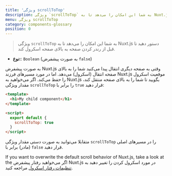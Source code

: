 ```yaml
---
title: 'ویژگی scrollToTop'
description: ویژگی `scrollToTop` به شما این امکان را می‌دهد تا به Nuxt.js دستور دهید تا قبل از رندر کردن صفحه به بالای صفحه اسکرول کند.
menu: ویژگی scrollToTop
category: components-glossary
position: 0
---
```


> ویژگی `scrollToTop` به شما این امکان را می‌دهد تا به Nuxt.js دستور دهید تا قبل از رندر کردن صفحه به بالای صفحه اسکرول کند.

- **نوع:**: `Boolean` (به صورت پیشفرض `false`)

به صورت پیشفرض Nuxt.js وقتی به صفحه دیگری انتقال پیدا می‌کنید شما را به بالای صفحه انتقال (اسکرول) می‌دهد. اما در مورد مسیرهای فرزند Nuxt.js موقعیت اسکرول را حفظ می‌کند. اگر می‌خواهید به Nuxt.js بگویید تا شما را به بالای صفحه منتقل کند، مقدار ویژگی `scrollToTop` را برابر با `true` قرار دهید:

```html
<template>
  <h1>My child component</h1>
</template>

<script>
  export default {
    scrollToTop: true
  }
</script>
```

متقابلا می‌توانید به صورت دستی مقدار ویژگی `scrollToTop` را در مسیر‌های اصلی (مادر) برابر با `false` قرار دهید.

If you want to overwrite the default scroll behavior of Nuxt.js, take a look at the
اگر می‌خواهید رفتار پیشفرض Nuxt.js در مورد اسکرول کردن را تغییر دهید به [تنظیمات رفتار اسکرول](/guides/configuration-glossary/configuration-router#scrollbehavior) مراجعه کنید.
